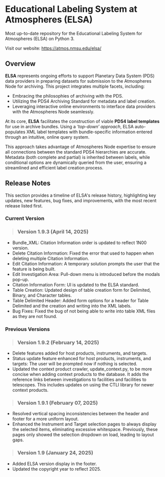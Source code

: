 # Educational Labeling System at Atmospheres (ELSA)
Most up-to-date repository for the Educational Labeling System for Atmospheres (ELSA) on Python 3.

Visit our website: https://atmos.nmsu.edu/elsa/


## **Overview**  
**ELSA** represents ongoing efforts to support Planetary Data System (PDS) data providers in preparing datasets for submission to the Atmospheres Node for archiving. This project integrates multiple facets, including:  
- Embracing the philosophies of archiving with the PDS.  
- Utilizing the PDS4 Archiving Standard for metadata and label creation.  
- Leveraging interactive online environments to interface data providers with the Atmospheres Node seamlessly.  

At its core, **ELSA** facilitates the construction of viable **PDS4 label templates** for use in archive bundles. Using a *‘top-down’ approach*, ELSA auto-populates XML label templates with bundle-specific information entered through an intuitive, online query system.  

This approach takes advantage of Atmospheres Node expertise to ensure all connections between the standard PDS4 hierarchies are accurate. Metadata (both complete and partial) is inherited between labels, while conditional options are dynamically queried from the user, ensuring a streamlined and efficient label creation process.


## **Release Notes** 
This section provides a timeline of ELSA's release history, highlighting key updates, new features, bug fixes, and improvements, with the most recent release listed first.

### **Current Version** 
> ### **Version 1.9.3 (April 14, 2025)**
- Bundle_XML: Citation Information order is updated to reflect 1N00 version.
- Delete Citation Information: Fixed the error that used to happen when deleting multiple Citation Information.
- Edit Citation Information: A temporary solution prompts the user that the feature is being built.
- Edit Investigation Area: Pull-down menu is introduced before the modals pop-up.
- Citation Information Form: UI is updated to the ELSA standard.
- Table Creation: Updated design of table creation form for Delimited, Binary, and Character tables.
- Table Delimited Header: Added form options for a header for Table Delimited and the creation and writing into the XML labels.
- Bug Fixes: Fixed the bug of not being able to write into table XML files as they are not found. 

  

### **Previous Versions** 
> ### **Version 1.9.2 (February 14, 2025)**
- Delete features added for host products, instruments, and targets.
- Status update feature enhanced for host products, instruments, and targets: The user will be prompted now if nothing is selected.
- Updated the context product crawler, update_context.py, to be more concise when adding context products to the database. It adds the reference links between investigations to facilities and facilities to telescopes. This includes updates on using the CTLI library for newer context products.
  
> ### **Version 1.9.1 (February 07, 2025)**
- Resolved vertical spacing inconsistencies between the header and footer for a more uniform layout.
- Enhanced the Instrument and Target selection pages to always display the selected items, eliminating excessive whitespace. Previously, these pages only showed the selection dropdown on load, leading to layout gaps.
  
> ### **Version 1.9 (January 24, 2025)**
- Added ELSA version display in the footer.
- Updated the copyright year to reflect 2025.


